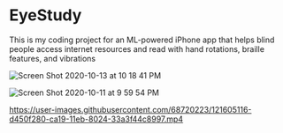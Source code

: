 # EyeStudy
This is my coding project for an ML-powered iPhone app that helps blind people access internet resources and read with hand rotations, braille features, and vibrations

![Screen Shot 2020-10-13 at 10 18 41 PM](https://user-images.githubusercontent.com/68720223/121604797-30674700-ca19-11eb-84e7-ca5e1193798d.png)


![Screen Shot 2020-10-11 at 9 59 54 PM](https://user-images.githubusercontent.com/68720223/121604870-5391f680-ca19-11eb-8090-f927f703310e.png)


https://user-images.githubusercontent.com/68720223/121605116-d450f280-ca19-11eb-8024-33a3f44c8997.mp4

